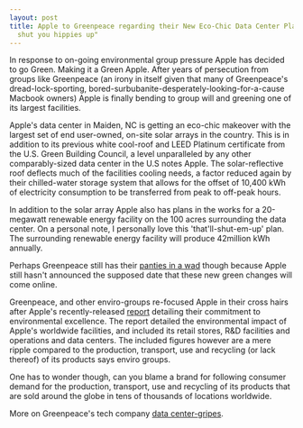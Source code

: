 ```yaml
---
layout: post
title: Apple to Greenpeace regarding their New Eco-Chic Data Center Plans, "this should
  shut you hippies up"
---
```


In response to on-going environmental group pressure Apple has decided to go Green. Making it a Green Apple. After years of persecution from groups like Greenpeace (an irony in itself given that many of Greenpeace's dread-lock-sporting, bored-surbubanite-desperately-looking-for-a-cause Macbook owners) Apple is finally bending to group will and greening one of its largest facilities. 

Apple's data center in Maiden, NC is getting an eco-chic makeover with the largest set of end user-owned, on-site solar arrays in the country. This is in addition to its previous white cool-roof and LEED Platinum certificate from the U.S. Green Building Council, a level unparalleled by any other comparably-sized data center in the U.S notes Apple. The solar-reflective roof deflects much of the facilities cooling needs, a factor reduced again by their chilled-water storage system that allows for the offset of 10,400 kWh of electricity consumption to be transferred from peak to off-peak hours. 

In addition to the solar array Apple also has plans in the works for a 20-megawatt renewable energy facility on the 100 acres surrounding the data center. On a personal note, I personally love this 'that'll-shut-em-up' plan. The surrounding renewable energy facility will produce 42million kWh annually.

Perhaps Greenpeace still has their <a href="http://www.datacenterknowledge.com/archives/2011/04/22/greenpeace-apples-power-dirty-dangerous/">panties in a wad</a> though because Apple still hasn't announced the supposed date that these new green changes will come online. 

Greenpeace, and other enviro-groups re-focused Apple in their cross hairs after Apple's recently-released <a href="http://www.apple.com/environment/reports/docs/Apple_Facilities_Report_2012.pdf">report</a> detailing their commitment to environmental excellence. The report detailed the environmental impact of Apple's worldwide facilities, and included its retail stores, R&D facilities and operations and data centers. The included figures however are a mere ripple compared to the production, transport, use and recycling (or lack thereof) of its products says enviro groups. 

One has to wonder though, can you blame a brand for following consumer demand for the production, transport, use and recycling of its products that are sold around the globe in tens of thousands of locations worldwide. 

More on Greenpeace's tech company <a href="http://www.datacenterknowledge.com/archives/2011/04/21/greenpeaces-seeks-energy-disclosure/">data center-gripes</a>.
